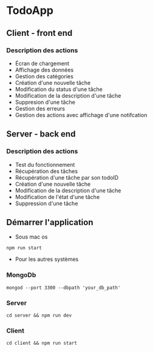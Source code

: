 # TodoApp

## Client - front end

### Description des actions

- Écran de chargement
- Affichage des données
- Gestion des catégories
- Création d'une nouvelle tâche
- Modification du status d'une tâche
- Modification de la description d'une tâche
- Suppresion d'une tâche
- Gestion des erreurs
- Gestion des actions avec affichage d'une notifcation

## Server - back end

### Description des actions

- Test du fonctionnement
- Récupération des tâches
- Récupération d'une tâche par son todoID
- Création d'une nouvelle tâche
- Modification de la description d'une tâche
- Modification de l'état d'une tâche
- Suppression d'une tâche



## Démarrer l'application

- Sous mac os

`npm run start`

- Pour les autres systèmes

### MongoDb
`mongod --port 3300 --dbpath 'your_db_path'`
### Server
`cd server && npm run dev`
### Client
`cd client && npm run start`
